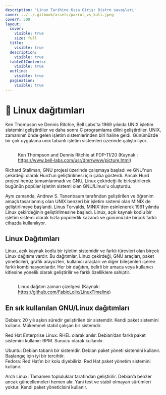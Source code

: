 ```yaml
---
description: 'Linux Tarihine Kısa Giriş: Distro savaşları'
cover: ../../.gitbook/assets/parrot_vs_kali.jpeg
coverY: 300
layout:
  cover:
    visible: true
    size: full
  title:
    visible: true
  description:
    visible: true
  tableOfContents:
    visible: true
  outline:
    visible: true
  pagination:
    visible: true
---
```


# 💾 Linux dağıtımları

Ken Thompson ve Dennis Ritchie, Bell Labs'ta 1969 yılında UNIX işletim sistemini geliştirdiler ve daha sonra C programlama dilini geliştirdiler. UNIX, zamanının önde gelen işletim sistemlerinden biri haline geldi. Günümüzde bir çok uygulama unix tabanlı işletim sistemleri üzerinde çalıştırılıyor.&#x20;

<figure><img src="https://upload.wikimedia.org/wikipedia/commons/thumb/8/8f/Ken_Thompson_(sitting)_and_Dennis_Ritchie_at_PDP-11_(2876612463).jpg/749px-Ken_Thompson_(sitting)_and_Dennis_Ritchie_at_PDP-11_(2876612463).jpg" alt=""><figcaption><p>Ken Thompson and Dennis Ritchie at PDP-11/20 (Kaynak : <a href="https://www.bell-labs.com/usr/dmr/www/picture.html">https://www.bell-labs.com/usr/dmr/www/picture.html</a>)</p></figcaption></figure>

Richard Stallman, GNU projesi üzerinde çalışmaya başladı ve GNU'nun çekirdeği olarak Hurd'un geliştirilmesi için çaba gösterdi. Ancak Hurd projesi henüz tamamlanmadı ve GNU, Linux çekirdeği ile birleştirilerek bugünün popüler işletim sistemi olan GNU/Linux'u oluşturdu.

Aynı zamanda, Andrew S. Tanenbaum tarafından geliştirilen ve öğrenim amaçlı tasarlanmış olan UNIX benzeri bir işletim sistemi olan MINIX de geliştirilmeye başlandı. Linus Torvalds, MINIX'den esinlenerek 1991 yılında Linux çekirdeğinin geliştirilmesine başladı. Linux, açık kaynak kodlu bir işletim sistemi olarak hızla popülerlik kazandı ve günümüzde birçok farklı cihazda kullanılıyor.

## Linux Dağıtımları

Linux, açık kaynak kodlu bir işletim sistemidir ve farklı türevleri olan birçok Linux dağıtımı vardır. Bu dağıtımlar, Linux çekirdeği, GNU araçları, paket yöneticileri, grafik arayüzleri, kullanıcı araçları ve diğer bileşenleri içeren farklı kombinasyonlardır. Her bir dağıtım, belirli bir amaca veya kullanıcı kitlesine yönelik olarak geliştirilir ve farklı özelliklere sahiptir.

<figure><img src="https://upload.wikimedia.org/wikipedia/commons/8/8c/Linux_Distribution_Timeline_Dec._2020.svg" alt=""><figcaption><p>Linux dağıtım zaman çizelgesi (Kaynak: <a href="https://github.com/FabioLolix/LinuxTimeline">https://github.com/FabioLolix/LinuxTimeline</a>)</p></figcaption></figure>

## En sık kullanılan GNU/Linux dağıtımları

Debian: 20 yılı aşkın süredir geliştirilen bir sistemdir. Kendi paket sistemini kullanır. Mükemmel stabil çalışan bir sistemdir.

Red Hat Enterprise Linux: RHEL olarak anılır. Debian’dan farklı paket sistemini kullanır: RPM. Sunucu olarak kullanılır.

Ubuntu: Debian tabanlı bir sistemdir. Debian paket yöneti sistemini kullanır. Başlangıç için iyi bir tercihtir.\
Fedora: Red Hat’ın bir kolu diyebiliriz. Red Hat paket yönetim sistemini kullanır.

Arch Linux: Tamamen topluluklar tarafından geliştirilir. Debian’a benzer ancak güncellemeleri hemen alır. Yani test ve stabil olmayan sürümleri yoktur. Kendi paket yöneticisini kullanır.
